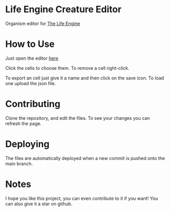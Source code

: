 # Life Engine Creature Editor
 Organism editor for [The Life Engine](https://thelifeengine.net/)

# How to Use
 Just open the editor [here](https://notenlish.github.io/lifeengine-creature-editor/)

 Click the cells to choose them. To remove a cell right-click.
 
 To export an cell just give it a name and then click on the save icon.
 To load one upload the json file.

# Contributing
 Clone the repository, and edit the files. To see your changes you can refresh the page.

# Deploying
 The files are automatically deployed when a new commit is pushed onto the main branch.

# Notes
I hope you like this project, you can even contribute to it if you want!
You can also give it a star on github.
